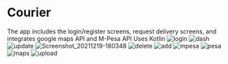 # Courier
The app includes the login/register screens, request delivery screens, and integrates google maps API and M-Pesa API
Uses Kotlin
![login](https://user-images.githubusercontent.com/84079256/153154890-108d0f82-b1da-4369-9382-53f8455196dd.png)
![dash](https://user-images.githubusercontent.com/84079256/153154907-ac5efd50-caa5-4b84-a117-c817c60134d7.png)
![update](https://user-images.githubusercontent.com/84079256/153154941-53b980c5-afe4-4988-8286-04dc37b9293c.png)
![Screenshot_20211219-180348](https://user-images.githubusercontent.com/84079256/153154942-b7b7dc1b-c0d6-4048-97a0-42482e4ecb0a.png)
![delete](https://user-images.githubusercontent.com/84079256/153154952-4168aa0b-861c-4ae4-a38e-75e6b425d4ba.png)
![add](https://user-images.githubusercontent.com/84079256/153154957-7c39aa38-f881-4369-904d-ada2de36d98e.png)
![mpesa](https://user-images.githubusercontent.com/84079256/153155010-ff85c229-38eb-4a57-a0fa-a2b402d2a54b.png)
![pesa](https://user-images.githubusercontent.com/84079256/153155011-e862a19a-dff9-4626-894a-c99a7708cee7.png)
![maps](https://user-images.githubusercontent.com/84079256/153155024-7489ffd6-a344-479f-bb2a-8243162269fe.png)
![upload](https://user-images.githubusercontent.com/84079256/153155030-fb890935-34d4-4114-ad8b-70d0074ce2a8.png)
